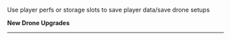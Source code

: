 Use player perfs or storage slots to save player data/save drone setups

**New Drone Upgrades**

****
